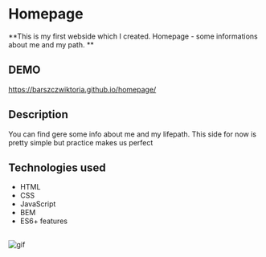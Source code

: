 # Homepage

**This is my first webside which I created. Homepage - some informations about me and my path. **

## DEMO
https://barszczwiktoria.github.io/homepage/

## Description 
You can find gere some info about me and my lifepath. 
This side for now is pretty simple but practice makes us perfect 

## Technologies used
- HTML
- CSS
- JavaScript
- BEM
- ES6+ features

## 

![gif](images/homegif.gif)
